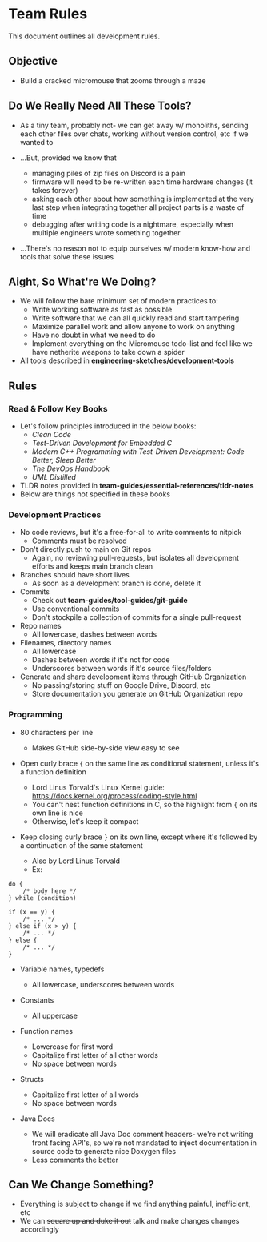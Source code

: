 # Team Rules
This document outlines all development rules.

## Objective
- Build a cracked micromouse that zooms through a maze

## Do We Really Need All These Tools?
- As a tiny team, probably not- we can get away w/ monoliths, sending each other files over chats, working without version control, etc if we wanted to

- ...But, provided we know that
  - managing piles of zip files on Discord is a pain
  - firmware will need to be re-written each time hardware changes (it takes forever)
  - asking each other about how something is implemented at the very last step when integrating together all project parts is a waste of time
  - debugging after writing code is a nightmare, especially when multiple engineers wrote something together
- ...There's no reason not to equip ourselves w/ modern know-how and tools that solve these issues

## Aight, So What're We Doing?
- We will follow the bare minimum set of modern practices to:
  - Write working software as fast as possible
  - Write software that we can all quickly read and start tampering
  - Maximize parallel work and allow anyone to work on anything
  - Have no doubt in what we need to do
  - Implement everything on the Micromouse todo-list and feel like we have netherite weapons to take down a spider
- All tools described in **engineering-sketches/development-tools**

## Rules

### Read & Follow Key Books
- Let's follow principles introduced in the below books:
    - *Clean Code*
    - *Test-Driven Development for Embedded C*
    - *Modern C++ Programming with Test-Driven Development: Code Better, Sleep Better*
    - *The DevOps Handbook*
    - *UML Distilled*
- TLDR notes provided in **team-guides/essential-references/tldr-notes**
- Below are things not specified in these books

### Development Practices
- No code reviews, but it's a free-for-all to write comments to nitpick
  - Comments must be resolved
- Don't directly push to main on Git repos
  - Again, no reviewing pull-requests, but isolates all development efforts and keeps main branch clean
- Branches should have short lives
  - As soon as a development branch is done, delete it
- Commits
  - Check out **team-guides/tool-guides/git-guide**
  - Use conventional commits
  - Don't stockpile a collection of commits for a single pull-request
- Repo names
  - All lowercase, dashes between words
- Filenames, directory names 
  - All lowercase
  - Dashes between words if it's not for code
  - Underscores between words if it's source files/folders
- Generate and share development items through GitHub Organization
  - No passing/storing stuff on Google Drive, Discord, etc
  - Store documentation you generate on GitHub Organization repo

### Programming
- 80 characters per line
  - Makes GitHub side-by-side view easy to see

- Open curly brace `{` on the same line as conditional statement, unless it's a function definition
  - Lord Linus Torvald's Linux Kernel guide: https://docs.kernel.org/process/coding-style.html
  - You can't nest function definitions in C, so the highlight from `{` on its own line is nice
  - Otherwise, let's keep it compact 

- Keep closing curly brace `}` on its own line, except where it's followed by a continuation of the same statement
  - Also by Lord Linus Torvald
  - Ex:
```
do {
    /* body here */
} while (condition)

if (x == y) {
    /* ... */
} else if (x > y) {
    /* ... */
} else {
    /* ... */
}
```

- Variable names, typedefs
  - All lowercase, underscores between words

- Constants
  - All uppercase

- Function names
  - Lowercase for first word
  - Capitalize first letter of all other words
  - No space between words

- Structs
  - Capitalize first letter of all words
  - No space between words

- Java Docs
  - We will eradicate all Java Doc comment headers- we're not writing front facing API's, so we're not mandated to inject documentation in source code to generate nice Doxygen files
  - Less comments the better

## Can We Change Something?
- Everything is subject to change if we find anything painful, inefficient, etc
- We can ~~square up and duke it out~~ talk and make changes changes accordingly